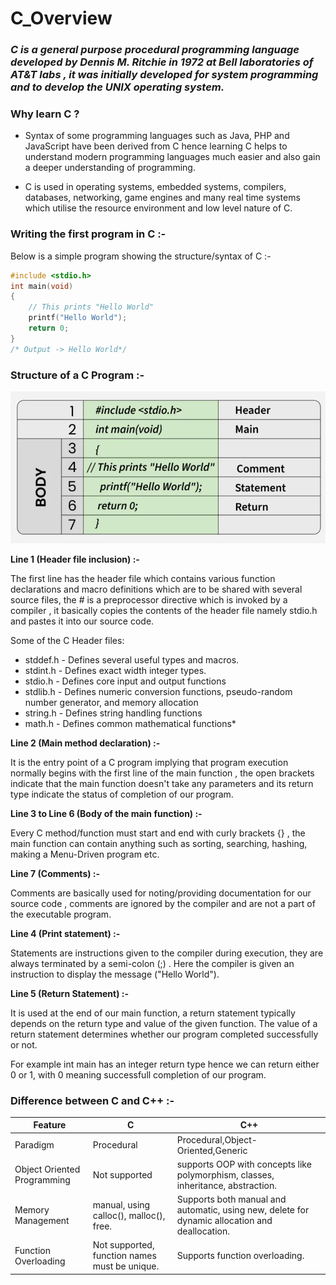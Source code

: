 # C_Overview

### *C is a general purpose procedural programming language developed by Dennis M. Ritchie in 1972 at Bell laboratories of AT&T labs , it was initially developed for system programming and to develop the UNIX operating system.*

### Why learn C ?

* Syntax of some programming languages such as Java, PHP and JavaScript have been derived from C hence learning C helps to understand modern programming languages much easier and also gain a deeper understanding of programming.

* C is used in operating systems, embedded systems, compilers, databases, networking, game engines and many real time systems which utilise the resource environment and low level nature of C.

### Writing the first program in C :-

Below is a simple program showing the structure/syntax of C :-

```C
#include <stdio.h>
int main(void)
{
    // This prints "Hello World"
    printf("Hello World");
    return 0;  
}
/* Output -> Hello World*/
```

### Structure of a C Program :-

![alt text](image.png)

**Line 1 (Header file inclusion) :-**

The first line has the header file which contains various function declarations and macro definitions which are to be shared with several source files, the # is a preprocessor directive which is invoked by a compiler , it basically copies the contents of the header file namely stdio.h and pastes it into our source code.

Some of the C Header files:

* stddef.h - Defines several useful types and macros. 
* stdint.h - Defines exact width integer types.
* stdio.h - Defines core input and output functions
* stdlib.h - Defines numeric conversion functions, pseudo-random number generator, and memory allocation
* string.h - Defines string handling functions
* math.h - Defines common mathematical functions*

**Line 2 (Main method declaration) :-**

It is the entry point of a C program implying that program execution normally begins with the first line of the main function , the open brackets indicate that the main function doesn't take any parameters and its return type indicate the status of completion of our program.

**Line 3 to Line 6 (Body of the main function) :-**

Every C method/function must start and end with curly brackets {} , the main function can contain anything such as sorting, searching, hashing, making a Menu-Driven program etc.

**Line 7 (Comments) :-**

Comments are basically used for noting/providing documentation for our source code , comments are ignored by the compiler and are not a part of the executable program.

**Line 4 (Print statement) :-**

Statements are instructions given to the compiler during execution, they are always terminated by a semi-colon (;) . Here the compiler is given an instruction to display the message ("Hello World").

**Line 5 (Return Statement) :-**

It is used at the end of our main function, a return statement typically depends on the return type and value of the given function. The value of a return statement determines whether our program completed successfully or not. 

For example int main has an integer return type hence we can return either 0 or 1, with 0 meaning successfull completion of our program.

### Difference between C and C++ :-

|Feature|C|C++|
|-------|-|---|
|Paradigm|Procedural|Procedural,Object-Oriented,Generic|
|Object Oriented Programming|Not supported|supports OOP with concepts like polymorphism, classes, inheritance, abstraction.|
|Memory Management|manual, using calloc(), malloc(), free.|Supports both manual and automatic, using new, delete for dynamic allocation and deallocation.|
|Function Overloading|Not supported, function names must be unique.|Supports function overloading.|

